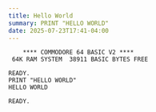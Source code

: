 ```yaml
---
title: Hello World
summary: PRINT "HELLO WORLD"
date: 2025-07-23T17:41-04:00
---
```


<div class="code-outer">

<div class="code">

```
    **** COMMODORE 64 BASIC V2 ****
 64K RAM SYSTEM  38911 BASIC BYTES FREE

READY.
PRINT "HELLO WORLD"
HELLO WORLD

READY.
```

</div>

</div>